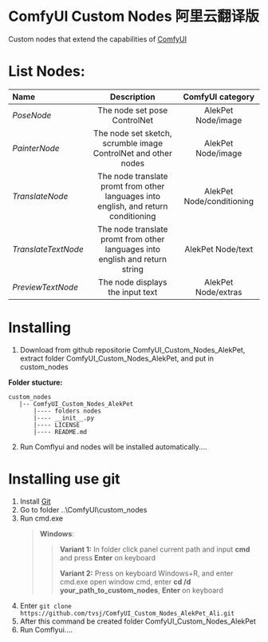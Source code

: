 # ComfyUI Custom Nodes 阿里云翻译版

Custom nodes that extend the capabilities of [ComfyUI](https://github.com/comfyanonymous/ComfyUI)

# List Nodes:

| Name                |                                     Description                                     |     ComfyUI category      |
| :------------------ | :---------------------------------------------------------------------------------: | :-----------------------: |
| _PoseNode_          |                            The node set pose ControlNet                             |    AlekPet Node/image     |
| _PainterNode_       |           The node set sketch, scrumble image ControlNet and other nodes            |    AlekPet Node/image     |
| _TranslateNode_     | The node translate promt from other languages into english, and return conditioning | AlekPet Node/conditioning |
| _TranslateTextNode_ |    The node translate promt from other languages into english and return string     |     AlekPet Node/text     |
| _PreviewTextNode_   |                          The node displays the input text                           |    AlekPet Node/extras    |

# Installing

1. Download from github repositorie ComfyUI_Custom_Nodes_AlekPet, extract folder ComfyUI_Custom_Nodes_AlekPet, and put in custom_nodes

**Folder stucture:**

```
custom_nodes
   |-- ComfyUI_Custom_Nodes_AlekPet
       |---- folders nodes
       |---- __init__.py
       |---- LICENSE
       |---- README.md
```

2. Run Comflyui and nodes will be installed automatically....

# Installing use git

1. Install [Git](https://git-scm.com/)
2. Go to folder ..\ComfyUI\custom_nodes
3. Run cmd.exe
   > **Windows**:
   >
   > > **Variant 1:** In folder click panel current path and input **cmd** and press **Enter** on keyboard
   > >
   > > **Variant 2:** Press on keyboard Windows+R, and enter cmd.exe open window cmd, enter **cd /d your_path_to_custom_nodes**, **Enter** on keyboard
4. Enter `git clone https://github.com/tvsj/ComfyUI_Custom_Nodes_AlekPet_Ali.git`
5. After this command be created folder ComfyUI_Custom_Nodes_AlekPet
6. Run Comflyui....
